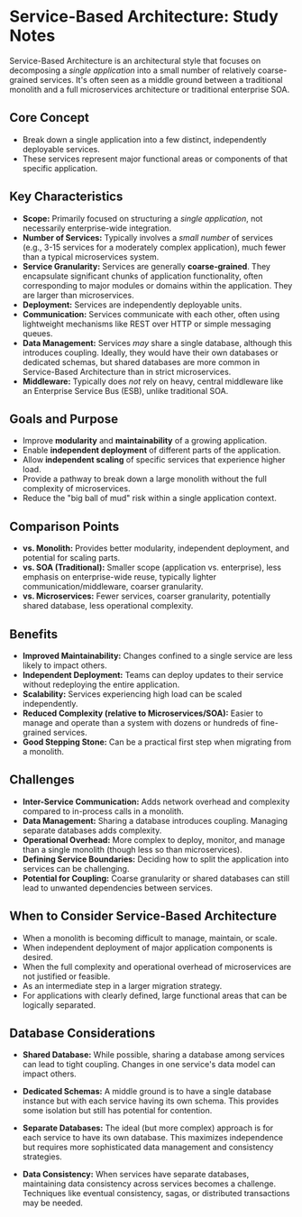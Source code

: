 # Service-Based Architecture: Study Notes

Service-Based Architecture is an architectural style that focuses on decomposing a *single application* into a small number of relatively coarse-grained services. It's often seen as a middle ground between a traditional monolith and a full microservices architecture or traditional enterprise SOA.

## Core Concept

*   Break down a single application into a few distinct, independently deployable services.
*   These services represent major functional areas or components of that specific application.

## Key Characteristics

*   **Scope:** Primarily focused on structuring a *single application*, not necessarily enterprise-wide integration.
*   **Number of Services:** Typically involves a *small number* of services (e.g., 3-15 services for a moderately complex application), much fewer than a typical microservices system.
*   **Service Granularity:** Services are generally **coarse-grained**. They encapsulate significant chunks of application functionality, often corresponding to major modules or domains within the application. They are larger than microservices.
*   **Deployment:** Services are independently deployable units.
*   **Communication:** Services communicate with each other, often using lightweight mechanisms like REST over HTTP or simple messaging queues.
*   **Data Management:** Services *may* share a single database, although this introduces coupling. Ideally, they would have their own databases or dedicated schemas, but shared databases are more common in Service-Based Architecture than in strict microservices.
*   **Middleware:** Typically does *not* rely on heavy, central middleware like an Enterprise Service Bus (ESB), unlike traditional SOA.

## Goals and Purpose

*   Improve **modularity** and **maintainability** of a growing application.
*   Enable **independent deployment** of different parts of the application.
*   Allow **independent scaling** of specific services that experience higher load.
*   Provide a pathway to break down a large monolith without the full complexity of microservices.
*   Reduce the "big ball of mud" risk within a single application context.

## Comparison Points

*   **vs. Monolith:** Provides better modularity, independent deployment, and potential for scaling parts.
*   **vs. SOA (Traditional):** Smaller scope (application vs. enterprise), less emphasis on enterprise-wide reuse, typically lighter communication/middleware, coarser granularity.
*   **vs. Microservices:** Fewer services, coarser granularity, potentially shared database, less operational complexity.

## Benefits

*   **Improved Maintainability:** Changes confined to a single service are less likely to impact others.
*   **Independent Deployment:** Teams can deploy updates to their service without redeploying the entire application.
*   **Scalability:** Services experiencing high load can be scaled independently.
*   **Reduced Complexity (relative to Microservices/SOA):** Easier to manage and operate than a system with dozens or hundreds of fine-grained services.
*   **Good Stepping Stone:** Can be a practical first step when migrating from a monolith.

## Challenges

*   **Inter-Service Communication:** Adds network overhead and complexity compared to in-process calls in a monolith.
*   **Data Management:** Sharing a database introduces coupling. Managing separate databases adds complexity.
*   **Operational Overhead:** More complex to deploy, monitor, and manage than a single monolith (though less so than microservices).
*   **Defining Service Boundaries:** Deciding how to split the application into services can be challenging.
*   **Potential for Coupling:** Coarse granularity or shared databases can still lead to unwanted dependencies between services.

## When to Consider Service-Based Architecture

*   When a monolith is becoming difficult to manage, maintain, or scale.
*   When independent deployment of major application components is desired.
*   When the full complexity and operational overhead of microservices are not justified or feasible.
*   As an intermediate step in a larger migration strategy.
*   For applications with clearly defined, large functional areas that can be logically separated.

## Database Considerations

*   **Shared Database:** While possible, sharing a database among services can lead to tight coupling. Changes in one service's data model can impact others.

*   **Dedicated Schemas:** A middle ground is to have a single database instance but with each service having its own schema. This provides some isolation but still has potential for contention.

*   **Separate Databases:** The ideal (but more complex) approach is for each service to have its own database. This maximizes independence but requires more sophisticated data management and consistency strategies.

*   **Data Consistency:** When services have separate databases, maintaining data consistency across services becomes a challenge. Techniques like eventual consistency, sagas, or distributed transactions may be needed.
